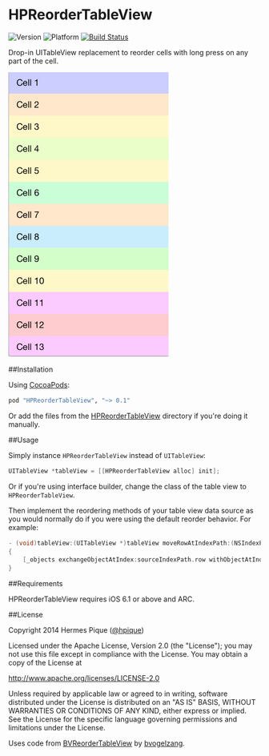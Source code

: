 HPReorderTableView
==================

![Version](https://cocoapod-badges.herokuapp.com/v/HPReorderTableView/badge.png) ![Platform](https://cocoapod-badges.herokuapp.com/p/HPReorderTableView/badge.png) [![Build Status](https://travis-ci.org/hpique/HPReorderTableView.png)](https://travis-ci.org/hpique/HPReorderTableView) 

Drop-in UITableView replacement to reorder cells with long press on any part of the cell.

![Reordering animation](Assets/reordering.gif)

##Installation

Using [CocoaPods](http://cocoapods.org/):

```ruby
pod "HPReorderTableView", "~> 0.1"
```

Or add the files from the [HPReorderTableView](https://github.com/hpique/HPReorderTableView/tree/master/HPReorderTableView) directory if you're doing it manually.

##Usage

Simply instance `HPReorderTableView` instead of `UITableView`:

```objective-c
UITableView *tableView = [[HPReorderTableView alloc] init];
```

Or if you're using interface builder, change the class of the table view to `HPReorderTableView`.

Then implement the reordering methods of your table view data source as you would normally do if you were using the default reorder behavior. For example:

```objective-c
- (void)tableView:(UITableView *)tableView moveRowAtIndexPath:(NSIndexPath *)sourceIndexPath toIndexPath:(NSIndexPath *)destinationIndexPath
{
    [_objects exchangeObjectAtIndex:sourceIndexPath.row withObjectAtIndex:destinationIndexPath.row];
}
```

##Requirements

HPReorderTableView requires iOS 6.1 or above and ARC. 

##License

 Copyright 2014 Hermes Pique ([@hpique](https://twitter.com/hpique))
 
 Licensed under the Apache License, Version 2.0 (the "License");
 you may not use this file except in compliance with the License.
 You may obtain a copy of the License at
 
 http://www.apache.org/licenses/LICENSE-2.0
 
 Unless required by applicable law or agreed to in writing, software
 distributed under the License is distributed on an "AS IS" BASIS,
 WITHOUT WARRANTIES OR CONDITIONS OF ANY KIND, either express or implied.
 See the License for the specific language governing permissions and
 limitations under the License.
 
 Uses code from [BVReorderTableView](https://github.com/bvogelzang/BVReorderTableView) by [bvogelzang](https://github.com/bvogelzang).